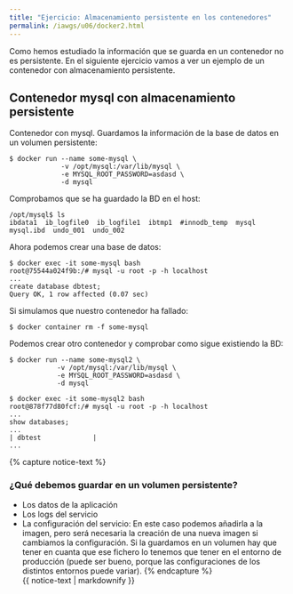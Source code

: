 ```yaml
---
title: "Ejercicio: Almacenamiento persistente en los contenedores"
permalink: /iawgs/u06/docker2.html
---
```


Como hemos estudiado la información que se guarda en un contenedor no es persistente. En el siguiente ejercicio vamos a ver un ejemplo de un contenedor con almacenamiento persistente.

## Contenedor mysql con almacenamiento persistente

Contenedor con mysql. Guardamos la información de la base de datos en un volumen persistente:

    $ docker run --name some-mysql \ 
                 -v /opt/mysql:/var/lib/mysql \
                 -e MYSQL_ROOT_PASSWORD=asdasd \
                 -d mysql

Comprobamos que se ha guardado la BD en el host:

    /opt/mysql$ ls
    ibdata1  ib_logfile0  ib_logfile1  ibtmp1  #innodb_temp  mysql  mysql.ibd  undo_001  undo_002
 
Ahora podemos crear una base de datos:

    $ docker exec -it some-mysql bash
    root@75544a024f9b:/# mysql -u root -p -h localhost
    ...
    create database dbtest;
    Query OK, 1 row affected (0.07 sec)

Si simulamos que nuestro contenedor ha fallado: 

    $ docker container rm -f some-mysql 

Podemos crear otro contenedor y comprobar como sigue existiendo la BD:


    $ docker run --name some-mysql2 \
                -v /opt/mysql:/var/lib/mysql \
                -e MYSQL_ROOT_PASSWORD=asdasd \
                -d mysql
    
    $ docker exec -it some-mysql2 bash
    root@878f77d80fcf:/# mysql -u root -p -h localhost
    ...
    show databases;
    ...
    | dbtest             |
    ...
  
{% capture notice-text %}
### ¿Qué debemos guardar en un volumen persistente?

* Los datos de la aplicación
* Los logs del servicio
* La configuración del servicio: En este caso podemos añadirla a la imagen, pero será necesaria la creación de una nueva imagen si cambiamos la configuración. Si la guardamos en un volumen hay que tener en cuanta que ese fichero lo tenemos que tener en el entorno de producción (puede ser bueno, porque las configuraciones de los distintos entornos puede variar).
{% endcapture %}<div class="notice--warning">{{ notice-text | markdownify }}</div>
